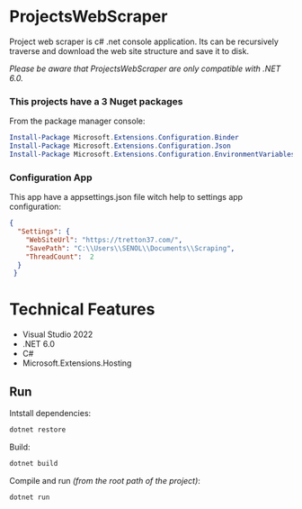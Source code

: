 # ProjectsWebScraper
Project web scraper is c# .net console application. Its can be recursively traverse and download the web site structure and save it to disk.  

*Please be aware that ProjectsWebScraper are only compatible with .NET 6.0.* 

### This projects have a 3 Nuget packages ###

From the package manager console: 

```powershell
Install-Package Microsoft.Extensions.Configuration.Binder
Install-Package Microsoft.Extensions.Configuration.Json
Install-Package Microsoft.Extensions.Configuration.EnvironmentVariables
```
### Configuration App ###

This app have a appsettings.json file witch help to settings app configuration:

```Json
{
  "Settings": {
    "WebSiteUrl": "https://tretton37.com/",
    "SavePath": "C:\\Users\\SENOL\\Documents\\Scraping",
    "ThreadCount":  2
  } 
 }
```
# Technical Features
- Visual Studio 2022
- .NET 6.0
- C#
- Microsoft.Extensions.Hosting

## Run

Intstall dependencies:
```bash
dotnet restore
```
Build:
```bash
dotnet build
```

Compile and run _(from the root path of the project)_:
```bash
dotnet run
```

